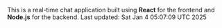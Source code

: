 This is a real-time chat application built using **React** for the frontend and **Node.js** for the backend.
Last updated: Sat Jan  4 05:07:09 UTC 2025
